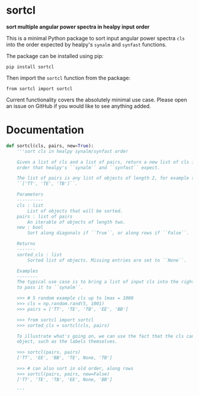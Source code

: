 
sortcl
======

**sort multiple angular power spectra in healpy input order**

This is a minimal Python package to sort input angular power spectra `cls`
into the order expected by healpy's `synalm` and `synfast` functions.

The package can be installed using pip:

    pip install sortcl

Then import the `sortcl` function from the package:

    from sortcl import sortcl

Current functionality covers the absolutely minimal use case.  Please open an
issue on GitHub if you would like to see anything added.


Documentation
=============

```py
def sortcl(cls, pairs, new=True):
    '''sort cls in healpy synalm/synfast order

    Given a list of cls and a list of pairs, return a new list of cls in the
    order that healpy's ``synalm`` and ``synfast`` expect.

    The list of pairs is any list of objects of length 2, for example strings:
    ``['TT', 'TE', 'TB']``.

    Parameters
    ----------
    cls : list
        List of objects that will be sorted.
    pairs : list of pairs
        An iterable of objects of length two.
    new : bool
        Sort along diagonals if ``True``, or along rows if ``False``.

    Returns
    -------
    sorted_cls : list
        Sorted list of objects. Missing entries are set to ``None``.

    Examples
    --------
    The typical use case is to bring a list of input cls into the right order
    to pass it to ``synalm``.

    >>> # 5 random example cls up to lmax = 1000
    >>> cls = np.random.rand(5, 1001)
    >>> pairs = ['TT', 'TE', 'TB', 'EE', 'BB']

    >>> from sortcl import sortcl
    >>> sorted_cls = sortcl(cls, pairs)

    To illustrate what's going on, we can use the fact that the cls can be any
    object, such as the labels themselves.

    >>> sortcl(pairs, pairs)
    ['TT', 'EE', 'BB', 'TE', None, 'TB']

    >>> # can also sort in old order, along rows
    >>> sortcl(pairs, pairs, new=False)
    ['TT', 'TE', 'TB', 'EE', None, 'BB']

    '''
```
